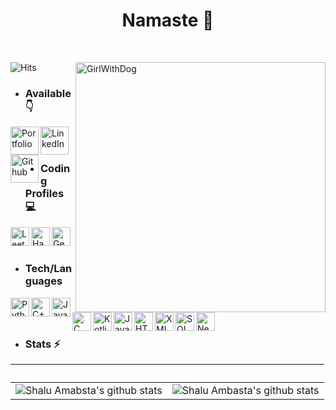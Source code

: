 <h1 align="center">Namaste 🙏</h1>

<br>

![Hits](https://hits.seeyoufarm.com/api/count/incr/badge.svg?url=https://github.com/ambasta-shalu/&title=Profile%20Views)
<img align="right" alt="GirlWithDog" width="400" src="https://cdn.dribbble.com/users/380199/screenshots/17207806/media/019cdf0277844384c2c5cba292d82b4b.gif"/>


- <h3 align="left">Available 👇</h3>
<p align="left">

<a href="https://shalu-ambasta.vercel.app/">
    <img align="left" width="45px" alt="Portfolio" src="https://img.icons8.com/clouds/100/resume.png"/>
</a>

<a href="https://www.linkedin.com/in/ambasta-shalu/">
    <img align="left" alt="LinkedIn" width="45px" src="https://img.icons8.com/clouds/500/000000/linkedin.png"/>
</a>
    
<a href="https://github.com/ambasta-shalu">
    <img align="left" alt="Github" width="45px" src="https://img.icons8.com/clouds/500/000000/github.png"/>
</a>
</p>


<br><br>


- <h3 align="left">Coding Profiles 💻</h3>
<p align="left">
<a href="https://leetcode.com/a-shalu/">
    <img align="left" alt="LeetCode" width="30px" src="https://img.icons8.com/external-tal-revivo-shadow-tal-revivo/96/000000/external-level-up-your-coding-skills-and-quickly-land-a-job-logo-shadow-tal-revivo.png"/>
</a>
<a href="https://www.hackerrank.com/a_shalu">
    <img align="left" alt="HackerRank" width="30px" src="https://img.icons8.com/external-tal-revivo-filled-tal-revivo/96/000000/external-hackerrank-is-a-technology-company-that-focuses-on-competitive-programming-logo-filled-tal-revivo.png"/>
</a>
<a href="https://auth.geeksforgeeks.org/user/ambasta_shalu">
<img align="left" alt="GeeksforGeeks" width="30px" src="https://img.icons8.com/color/480/null/GeeksforGeeks.png"/>
</a>
</p>


<br><br>


- <h3 align="left">Tech/Languages</h3>
<p align="left">

<img align="left" alt="Python" width="30px" src="https://img.icons8.com/external-flaticons-lineal-color-flat-icons/64/000000/external-python-mobile-app-development-flaticons-lineal-color-flat-icons.png"/>
<img align="left" alt="C++" width="30px" src="https://img.icons8.com/external-others-iconmarket/64/000000/external-cpp-file-types-others-iconmarket-2.png"/>
<img align="left" alt="Java" width="30px" src="https://img.icons8.com/nolan/512/java-coffee-cup-logo.png"/>
<img align="left" alt="C" width="30px" src="https://img.icons8.com/color/96/000000/c-cute.png"/>
<img align="left" alt="Kotlin" width="30px" src="https://img.icons8.com/color/480/000000/kotlin.png"/>
<img align="left" alt="JavaScript" width="30px" src="https://img.icons8.com/external-flaticons-lineal-color-flat-icons/64/000000/external-javascript-mobile-app-development-flaticons-lineal-color-flat-icons.png"/>
<img align="left" alt="HTML/CSS" width="30px" src="https://img.icons8.com/external-flaticons-lineal-color-flat-icons/64/000000/external-html-web-development-flaticons-lineal-color-flat-icons.png"/>
<img align="left" alt="XML" width="30px" src="https://img.icons8.com/dusk/64/000000/xml-file.png"/>
<img align="left" alt="SQL" width="30px" src="https://img.icons8.com/external-flaticons-lineal-color-flat-icons/64/000000/external-sql-web-hosting-flaticons-lineal-color-flat-icons.png"/>
<img align="left" alt="NextJS" width="30px" src="https://img.icons8.com/color/48/000000/nextjs.png" alt="nextjs"/>
</p>

<br><br>

- <h3 align="left">Stats ⚡</h3>

‏‏‎ ‎| ‏‏‎ ‎
 --- | ---
![Shalu Amabsta's github stats](https://github-readme-stats.vercel.app/api?username=ambasta-shalu&show_icons=true&theme=radical&include_all_commits=true) | ![Shalu Ambasta's github stats](https://github-readme-stats.vercel.app/api/top-langs/?username=ambasta-shalu&theme=radical&layout=compact)



<!---
ambasta-shalu/ambasta-shalu is a ✨ special ✨ repository because its `README.md` (this file) appears on your GitHub profile.
You can click the Preview link to take a look at your changes.
--->
